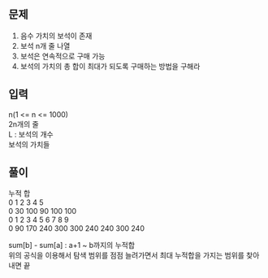 ## 문제

1. 음수 가치의 보석이 존재
2. 보석 n개 줄 나열
3. 보석은 연속적으로 구매 가능
4. 보석의 가치의 총 합이 최대가 되도록 구매하는 방법을 구해라

## 입력

n(1 <= n <= 1000)  
2n개의 줄  
L : 보석의 개수  
보석의 가치들

## 풀이

누적 합  
0 1 2 3 4 5  
0 30 100 90 100 100  
0 1 2 3 4 5 6 7 8 9  
0 90 170 240 300 300 240 240 300 240

sum[b] - sum[a] : a+1 ~ b까지의 누적합  
위의 공식을 이용해서 탐색 범위를 점점 늘려가면서 최대 누적합을 가지는 범위를 찾아내면 끝
